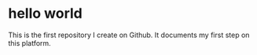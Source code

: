 # hello world
This is the first repository I create on Github. It documents my first step on this platform.
